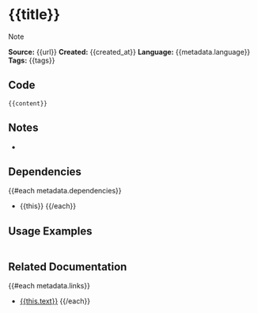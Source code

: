 # {{title}}

> [!note]
> **Source:** {{url}}
> **Created:** {{created_at}}
> **Language:** {{metadata.language}}
> **Tags:** {{tags}}

## Code
```{{metadata.language}}
{{content}}
```

## Notes
- 

## Dependencies
{{#each metadata.dependencies}}
- {{this}}
{{/each}}

## Usage Examples
```{{metadata.language}}

```

## Related Documentation
{{#each metadata.links}}
- [{{this.text}}]({{this.href}})
{{/each}}